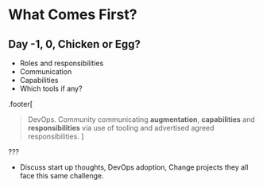 # What Comes First?

## Day -1, 0, Chicken or Egg?

* Roles and responsibilities
* Communication
* Capabilities
* Which tools if any?

.footer[
> DevOps. Community communicating **augmentation**, **capabilities** and **responsibilities** via use of tooling and advertised agreed responsibilities.
]

???

- Discuss start up thoughts, DevOps adoption, Change projects they all face this same challenge.
